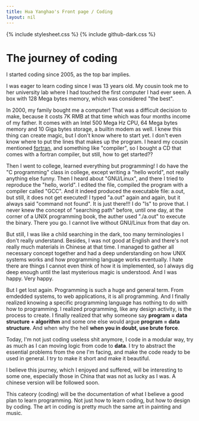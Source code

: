 ```yaml
---
title: Hua Yanghao's Front page / Coding
layout: nil
---
```

{% include stylesheet.css %}
{% include github-dark.css %}

The journey of coding
=====================

I started coding since 2005, as the top bar implies.

I was eager to learn coding since I was 13 years old.
My cousin took me to her university lab where I had
touched the first computer I had ever seen. A box with
128 Mega bytes memory, which was considered "the best".

In 2000, my family bought me a computer! That was a
difficult decision to make, because it costs 7K RMB
at that time which was four months income of my father.
It comes with an Intel 500 Mega Hz CPU, 64 Mega bytes
memory and 10 Giga bytes storage, a builtin modem as well.
I knew this thing can create magic, but I don't know where
to start yet. I don't even know where to put the lines
that makes up the program. I heard my cousin mentioned
[fortran](http://en.wikipedia.org/wiki/Fortran "Fortran"),
and something like "compiler", so I bought a CD that comes
with a fortran compiler, but still, how to get started??

Then I went to college, learned everything but programming!
I do have the "C programming" class in college, except writing
a "hello world", not really anything else funny. Then I heard
about "GNU/Linux", and there I tried to reproduce the "hello, world".
I edited the file, compiled the program with a compiler called "GCC".
And it indeed produced the executable file: a.out, but still,
it does not get executed! I typed "a.out" again and again,
but it always said "command not found". It is just there!!!
I do "ls" to prove that. I never knew the concept of "searching path"
before, until one day, at the corner of a UNIX programming book,
the auther used "./a.out" to execute the binary. There you go.
I cannot live without GNU/Linux from that day on.

But still, I was like a child searching in the dark, too many terminologies
I don't really understand. Besides, I was not good at English and
there's not really much materials in Chinese at that time.
I managed to gather all necessary concept together and had a deep
understanding on how UNIX systems works and how programming language
works eventually. I hate there are things I cannot even think of how it
is implemented, so I always dig deep enough until the last mysterious magic
is understood. And I was happy. Very happy.

But I get lost again. Programming is such a huge and general term.
From emdedded systems, to web applications, it is all programming.
And I finally realized knowing a specific programming language has
nothing to do with how to programming. I realized programming, like
any design activity, is the process to create. I finally realized that
why someone say **program = data structure + algorithm** and some one else
would argue **program = data structure**. And when why the hell
**when you in doubt, use brute force**.

Today, I'm not just coding useless shit anymore, I code in a modular way,
try as much as I can moving logic from code to **data**. I try to abstract
the essential problems from the one I'm facing, and make the code
ready to be used in general. I try to make it short and make it beautiful.

I believe this journey, which I enjoyed and suffered, will be interesting
to some one, especially those in China that was not as lucky as I was.
A chinese version will be followed soon.

This cateory (coding) will be the documentation of what I believe a good
plan to learn programming. Not just how to learn coding, but how to design
by coding. The art in coding is pretty much the same art in painting and music.
